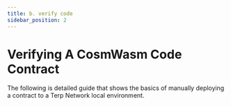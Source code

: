 ```yaml
---
title: b. verify code
sidebar_position: 2
---
```


# Verifying A CosmWasm Code Contract

The following is detailed guide that shows the basics of manually deploying a contract to a Terp Network local environment.


